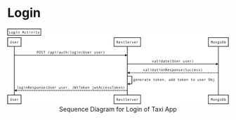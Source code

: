 # Login

<center><img src ="../images/sequence-diagram/login.png"></center>
<center> Sequence Diagram for Login of Taxi App</center>

